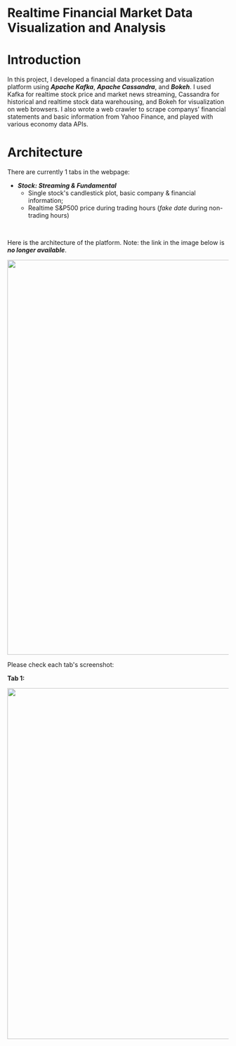 # Realtime Financial Market Data Visualization and Analysis


# Introduction

In this project, I developed a financial data processing and visualization platform using ***Apache Kafka***, ***Apache Cassandra***, and ***Bokeh***. I used Kafka for realtime stock price and market news streaming, Cassandra for historical and realtime stock data warehousing, and Bokeh for visualization on web browsers. I also wrote a web crawler to scrape companys' financial statements and basic information from Yahoo Finance, and played with various economy data APIs. 



# Architecture

There are currently 1 tabs in the webpage:

- ***Stock: Streaming & Fundamental*** 
  - Single stock's candlestick plot, basic company & financial information;
  - Realtime S&P500 price during trading hours (*fake date* during non-trading hours)


&nbsp;


Here is the architecture of the platform. Note: the link in the image below is ***no longer available***.

<img src="https://github.com/nancyyanyu/kafka_stock/blob/master/images/kafka_stock.png" width="900" />

Please check each tab's screenshot:


**Tab 1:**

<img src="https://github.com/nancyyanyu/kafka_stock/blob/master/images/tab1.gif" width="800" />



